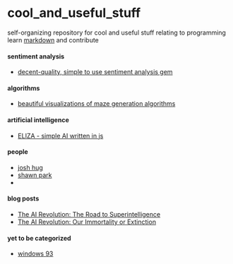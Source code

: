 # cool_and_useful_stuff
self-organizing repository for cool and useful stuff relating to programming
learn [markdown](https://help.github.com/articles/markdown-basics/) and contribute

#### sentiment analysis
- [decent-quality, simple to use sentiment analysis gem](https://github.com/7compass/sentimental)

#### algorithms
- [beautiful visualizations of maze generation algorithms](http://www.jamisbuck.org/presentations/rubyconf2011/index.html#)

#### artificial intelligence
- [ELIZA - simple AI written in js](http://www.masswerk.at/elizabot/)

#### people
- [josh hug](http://joshh.ug/)
- [shawn park](http://www.designbyroka.com/)
- 

#### blog posts
- [The AI Revolution: The Road to Superintelligence](http://waitbutwhy.com/2015/01/artificial-intelligence-revolution-1.html)
- [The AI Revolution: Our Immortality or Extinction](http://waitbutwhy.com/2015/01/artificial-intelligence-revolution-2.html)

#### yet to be categorized
- [windows 93](http://www.windows93.net/)


